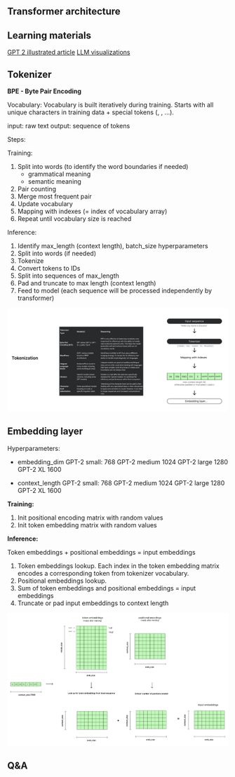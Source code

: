 ## Transformer architecture

## Learning materials

[GPT 2 illustrated article](https://jalammar.github.io/illustrated-gpt2/)
[LLM visualizations](https://bbycroft.net/llm)

## Tokenizer

**BPE - Byte Pair Encoding**

Vocabulary:
Vocabulary is built iteratively during training.
Starts with all unique characters in training data + special tokens (<unk>, <pad>, <eos> ...).

input: raw text
output: sequence of tokens

Steps:

Training:

1. Split into words (to identify the word boundaries if needed)
   - grammatical meaning
   - semantic meaning
2. Pair counting
3. Merge most frequent pair
4. Update vocabulary
5. Mapping with indexes (= index of vocabulary array)
6. Repeat until vocabulary size is reached

Inference:

1. Identify max_length (context length), batch_size hyperparameters
2. Split into words (if needed)
3. Tokenize
4. Convert tokens to IDs
5. Split into sequences of max_length
6. Pad and truncate to max length (context length)
7. Feed to model (each sequence will be processed independently by transformer)

![tokenizer vizualization](img/tokenization.png)

## Embedding layer

Hyperparameters:

- embedding_dim
  GPT-2 small: 768
  GPT-2 medium 1024
  GPT-2 large 1280
  GPT-2 XL 1600

- context_length
  GPT-2 small: 768
  GPT-2 medium 1024
  GPT-2 large 1280
  GPT-2 XL 1600

**Training:**

1. Init positional encoding matrix with random values
2. Init token embedding matrix with random values

**Inference:**

Token embeddings + positional embeddings = input embeddings

1. Token embeddings lookup. Each index in the token embedding matrix encodes a corresponding token from tokenizer vocabulary.
2. Positional embeddings lookup.
3. Sum of token embeddings and positional embeddings = input embeddings
4. Truncate or pad input embeddings to context length

![Embedding layer vizualization](img/embedding.png)

## Q&A
